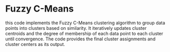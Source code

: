 # Fuzzy C-Means
this code implements the Fuzzy C-Means clustering algorithm to group data points into clusters based on similarity. It iteratively updates cluster centroids and the degree of membership of each data point to each cluster until convergence. The code provides the final cluster assignments and cluster centers as its output.
